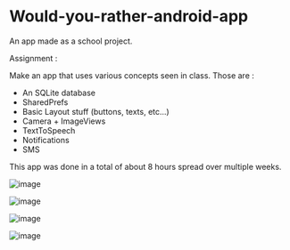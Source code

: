 # Would-you-rather-android-app
An app made as a school project.

Assignment : 

Make an app that uses various concepts seen in class.
Those are : 
- An SQLite database
- SharedPrefs
- Basic Layout stuff (buttons, texts, etc...)
- Camera + ImageViews
- TextToSpeech
- Notifications
- SMS


This app was done in a total of about 8 hours spread over multiple weeks.

![image](https://user-images.githubusercontent.com/52744447/230750587-0f2f401e-b4f1-470d-ab57-9395398a61ce.png)

![image](https://user-images.githubusercontent.com/52744447/230750580-ce68f30c-da68-47d3-b4dd-fcf4ff89c9e7.png)

![image](https://user-images.githubusercontent.com/52744447/230750601-0bf23be1-f910-4585-a7d5-957df3f61454.png)

![image](https://user-images.githubusercontent.com/52744447/230750609-f6d18cfe-c9a3-4541-8421-4380bd9aead5.png)
